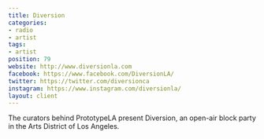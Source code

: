 ```yaml
---
title: Diversion
categories:
- radio
- artist
tags:
- artist
position: 79
website: http://www.diversionla.com
facebook: https://www.facebook.com/DiversionLA/
twitter: https://twitter.com/diversionca
instagram: https://www.instagram.com/diversionla/
layout: client
---
```


The curators behind PrototypeLA present Diversion, an open-air block party in the Arts District of Los Angeles.